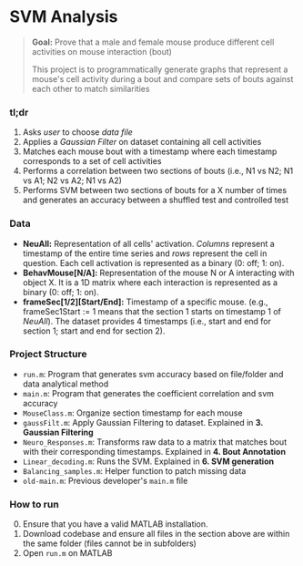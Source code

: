 # SVM Analysis
> **Goal:** Prove that a male and female mouse produce different cell activities on mouse interaction (bout)
> 
> This project is to programmatically generate graphs that represent a mouse's cell activity during a bout and compare sets of bouts against each other to match similarities
### tl;dr
1. Asks *user* to choose *data file*
2. Applies a *Gaussian Filter* on dataset containing all cell activities
3. Matches each mouse bout with a timestamp where each timestamp corresponds to a set of cell activities
4. Performs a correlation between two sections of bouts (i.e., N1 vs N2; N1 vs A1; N2 vs A2; N1 vs A2)
5. Performs SVM between two sections of bouts for a X number of times and generates an accuracy between a shuffled test and controlled test
### Data
- **NeuAll:** Representation of all cells' activation. *Columns* represent a timestamp of the entire time series and *rows* represent the cell in question. Each cell activation is represented as a binary (0: off; 1: on).
- **BehavMouse\[N/A\]:** Representation of the mouse N or A interacting with object X. It is a 1D matrix where each interaction is represented as a binary (0: off; 1: on).
- **frameSec\[1/2\]\[Start/End\]:** Timestamp of a specific mouse. (e.g., frameSec1Start := 1 means that the section 1 starts on timestamp 1 of *NeuAll*). The dataset provides 4 timestamps (i.e., start and end for section 1; start and end for section 2).
### Project Structure
- `run.m`: Program that generates svm accuracy based on file/folder and data analytical method
- `main.m`: Program that generates the coefficient correlation and svm accuracy
- `MouseClass.m`: Organize section timestamp for each mouse
- `gaussFilt.m`: Apply Gaussian Filtering to dataset. Explained in **3. Gaussian Filtering**
- `Neuro_Responses.m`: Transforms raw data to a matrix that matches bout with their corresponding timestamps. Explained in **4. Bout Annotation**
- `Linear_decoding.m`: Runs the SVM. Explained in **6. SVM generation**
- `Balancing_samples.m`: Helper function to patch missing data
- `old-main.m`: Previous developer's `main.m` file
### How to run
0. Ensure that you have a valid MATLAB installation.
1. Download codebase and ensure all files in the section above are within the same folder (files cannot be in subfolders)
2. Open `run.m` on MATLAB
